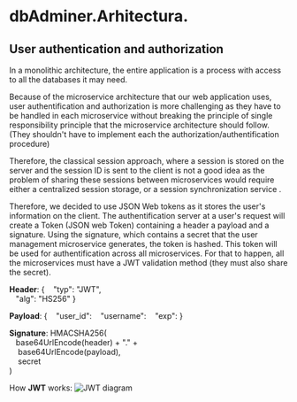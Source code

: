 # dbAdminer.Arhitectura.
## User authentication and authorization
In a monolithic architecture, the entire application is a process with access to all the databases it may need.

Because of the microservice architecture that our web application uses, user authentification and authorization is more challenging as they have to be handled in each microservice without breaking the principle of single responsibility principle that the microservice architecture should follow. (They shouldn't have to implement each the authorization/authentification procedure)

Therefore, the classical session approach, where a session is stored on the server and the session ID is sent to the client is not a good idea as the problem of sharing these sessions between microservices would require either a centralized session storage, or a session synchronization service .
 
Therefore, we decided to use JSON Web tokens as it stores the user's information on the client.
The authentification server at a user's request will create a Token (JSON web Token) containing a header a payload and a signature. Using the signature, which contains a secret that the user management microservice generates, the token is hashed. This token will be used for authentification across all microservices.
For that to happen, all the microservices must have a JWT validation method (they must also share the secret).

<b>Header</b>:
{
&nbsp;&nbsp;&nbsp;"typ": "JWT",  
&nbsp;&nbsp;&nbsp;"alg": "HS256"
}

<b>Payload</b>:
{
&nbsp;&nbsp;&nbsp;"user_id":
&nbsp;&nbsp;&nbsp;"username":
&nbsp;&nbsp;&nbsp;"exp":
}

<b>Signature</b>:
HMACSHA256(  
  &nbsp;&nbsp;&nbsp;base64UrlEncode(header) + "." +  
 &nbsp;&nbsp;&nbsp; base64UrlEncode(payload),  
 &nbsp;&nbsp;&nbsp; secret  
)

How <b>JWT</b> works:
![JWT diagram](https://cdn-images-1.medium.com/max/1600/0*4e6oPp1HYrmDm2CH.png)

